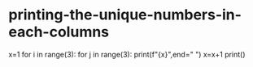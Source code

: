 # printing-the-unique-numbers-in-each-columns
x=1
for i in range(3):
  for j in range(3):
    print(f"{x}",end=" ")
  x=x+1 
  print()
